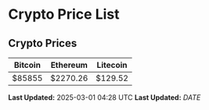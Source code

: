 # Crypto Price List

## Crypto Prices
| Bitcoin | Ethereum | Litecoin |
| ------- | -------- | -------- |
| $85855 | $2270.26 | $129.52 |
**Last Updated:** 2025-03-01 04:28 UTC
**Last Updated:** $DATE$

